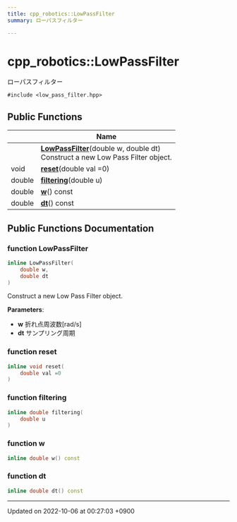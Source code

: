 ```yaml
---
title: cpp_robotics::LowPassFilter
summary: ローパスフィルター 

---
```


# cpp_robotics::LowPassFilter



ローパスフィルター 


`#include <low_pass_filter.hpp>`

## Public Functions

|                | Name           |
| -------------- | -------------- |
| | **[LowPassFilter](/cpp_robotics/doxybook/Classes/classcpp__robotics_1_1LowPassFilter/#function-lowpassfilter)**(double w, double dt)<br>Construct a new Low Pass Filter object.  |
| void | **[reset](/cpp_robotics/doxybook/Classes/classcpp__robotics_1_1LowPassFilter/#function-reset)**(double val =0) |
| double | **[filtering](/cpp_robotics/doxybook/Classes/classcpp__robotics_1_1LowPassFilter/#function-filtering)**(double u) |
| double | **[w](/cpp_robotics/doxybook/Classes/classcpp__robotics_1_1LowPassFilter/#function-w)**() const |
| double | **[dt](/cpp_robotics/doxybook/Classes/classcpp__robotics_1_1LowPassFilter/#function-dt)**() const |

## Public Functions Documentation

### function LowPassFilter

```cpp
inline LowPassFilter(
    double w,
    double dt
)
```

Construct a new Low Pass Filter object. 

**Parameters**: 

  * **w** 折れ点周波数[rad/s] 
  * **dt** サンプリング周期 


### function reset

```cpp
inline void reset(
    double val =0
)
```


### function filtering

```cpp
inline double filtering(
    double u
)
```


### function w

```cpp
inline double w() const
```


### function dt

```cpp
inline double dt() const
```


-------------------------------

Updated on 2022-10-06 at 00:27:03 +0900